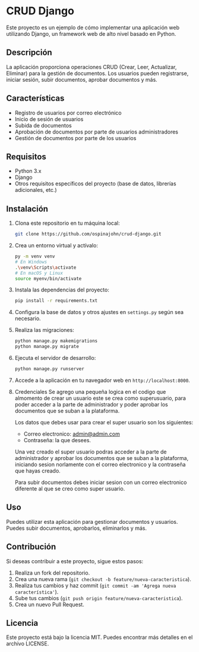# CRUD Django

Este proyecto es un ejemplo de cómo implementar una aplicación web utilizando Django, un framework web de alto nivel basado en Python.

## Descripción

La aplicación proporciona operaciones CRUD (Crear, Leer, Actualizar, Eliminar) para la gestión de documentos. Los usuarios pueden registrarse, iniciar sesión, subir documentos, aprobar documentos y más.

## Características

- Registro de usuarios por correo electrónico
- Inicio de sesión de usuarios
- Subida de documentos
- Aprobación de documentos por parte de usuarios administradores
- Gestión de documentos por parte de los usuarios

## Requisitos

- Python 3.x
- Django
- Otros requisitos específicos del proyecto (base de datos, librerías adicionales, etc.)

## Instalación

1. Clona este repositorio en tu máquina local:

    ```bash
    git clone https://github.com/ospinajohn/crud-django.git
    ```

2. Crea un entorno virtual y actívalo:

    ```bash
    py -m venv venv
    # En Windows
    .\venv\Scripts\activate
    # En macOS y Linux
    source myenv/bin/activate
    ```

3. Instala las dependencias del proyecto:

    ```bash
    pip install -r requirements.txt
    ```

4. Configura la base de datos y otros ajustes en `settings.py` según sea necesario.

5. Realiza las migraciones:

    ```bash
    python manage.py makemigrations
    python manage.py migrate
    ```

6. Ejecuta el servidor de desarrollo:

    ```bash
    python manage.py runserver
    ```

7. Accede a la aplicación en tu navegador web en `http://localhost:8000`.

8. Credenciales 
    Se agrego una pequeña logica en el codigo que almomento de crear un usuario este se crea como superusuario, para poder acceder a la parte de administrador y poder aprobar los documentos que se suban a la plataforma.

    Los datos que debes usar para crear el super usuario son los siguientes:

    - Correo electronico: admin@admin.com
    - Contraseña: la que desees.

    Una vez creado el super usuario podras acceder a la parte de administrador y aprobar los documentos que se suban a la plataforma, iniciando sesion norlamente con el correo electronico y la contraseña que hayas creado.

    Para subir documentos debes iniciar sesion con un correo electronico diferente al que se creo como super usuario.

## Uso

Puedes utilizar esta aplicación para gestionar documentos y usuarios. Puedes subir documentos, aprobarlos, eliminarlos y más.





## Contribución

Si deseas contribuir a este proyecto, sigue estos pasos:

1. Realiza un fork del repositorio.
2. Crea una nueva rama (`git checkout -b feature/nueva-caracteristica`).
3. Realiza tus cambios y haz commit (`git commit -am 'Agrega nueva característica'`).
4. Sube tus cambios (`git push origin feature/nueva-caracteristica`).
5. Crea un nuevo Pull Request.

## Licencia

Este proyecto está bajo la licencia MIT. Puedes encontrar más detalles en el archivo LICENSE.
